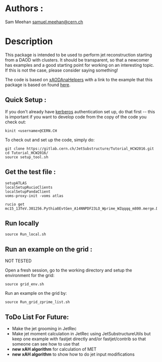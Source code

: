 # Authors : 
Sam Meehan <samuel.meehan@cern.ch>

# Description
This package is intended to be used to perform jet reconstruction starting from a DAOD with clusters.  It should be transparent, so that a newcomer has examples and a good starting point for working on an interesting topic. If this is not the case, please consider saying something!

The code is based on [xAODAnaHelpers](https://github.com/UCATLAS/xAODAnaHelpers) with a link to the example that this package is based on found [here](https://github.com/UCATLAS/ASG_AnalysisFrameworkReview).


## Quick Setup :

If you don't already have [kerberos](http://linux.web.cern.ch/linux/docs/kerberos-access.shtml) authentication set up, do that first -- this is important if you want to develop code from the copy of the code you check out:

```
kinit <username>@CERN.CH
```

To check out and set up the code, simply do:

```
git clone https://gitlab.cern.ch/JetSubstructure/Tutorial_HCW2016.git
cd Tutorial_HCW2016/
source setup_tool.sh
```

## Get the test file :
```
setupATLAS
localSetupRucioClients
localSetupPandaClient
voms-proxy-init -voms atlas

rucio get mc15_13TeV.301256.Pythia8EvtGen_A14NNPDF23LO_Wprime_WZqqqq_m800.merge.DAOD_JETM8.e3743_s2608_s2183_r7772_r7676_p2613
```

## Run locally
```
source Run_local.sh
```

## Run an example on the grid :
NOT TESTED

Open a fresh session, go to the working directory and setup the environment for the grid:
```
source grid_env.sh
```

Run an example on the grid by:
```
source Run_grid_zprime_list.sh
```

## ToDo List For Future:
- Make the jet grooming in JetRec
- Make jet moment calculation in JetRec using JetSubstructureUtils but keep one example with fastjet directly and/or fastjet/contrib so that someone can see how to use that
- **new xAH algorithm** for calculation of MET
- **new xAH algorithm** to show how to do jet input modifications
